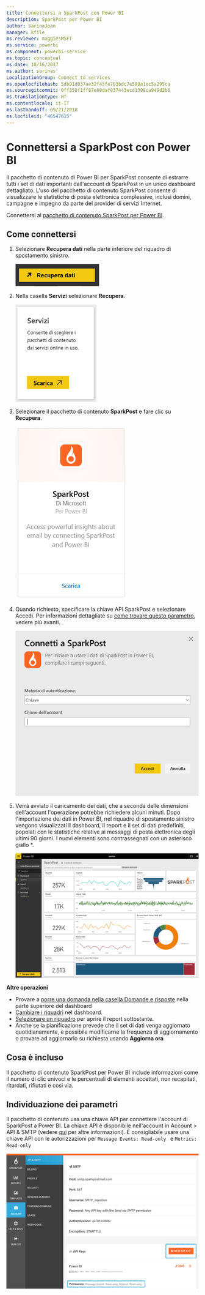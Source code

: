 ```yaml
---
title: Connettersi a SparkPost con Power BI
description: SparkPost per Power BI
author: SarinaJoan
manager: kfile
ms.reviewer: maggiesMSFT
ms.service: powerbi
ms.component: powerbi-service
ms.topic: conceptual
ms.date: 10/16/2017
ms.author: sarinas
LocalizationGroup: Connect to services
ms.openlocfilehash: 5db91d037ae32f43fe703bdc7e589a1ec5a295ca
ms.sourcegitcommit: 0ff358f1ff87e88daf837443ecd1398ca949d2b6
ms.translationtype: HT
ms.contentlocale: it-IT
ms.lasthandoff: 09/21/2018
ms.locfileid: "46547615"
---
```

# <a name="connect-to-sparkpost-with-power-bi"></a>Connettersi a SparkPost con Power BI
Il pacchetto di contenuto di Power BI per SparkPost consente di estrarre tutti i set di dati importanti dall'account di SparkPost in un unico dashboard dettagliato. L'uso del pacchetto di contenuto SparkPost consente di visualizzare le statistiche di posta elettronica complessive, inclusi domini, campagne e impegno da parte del provider di servizi Internet.

Connettersi al [pacchetto di contenuto SparkPost per Power BI](https://app.powerbi.com/getdata/services/spark-post).

## <a name="how-to-connect"></a>Come connettersi
1. Selezionare **Recupera dati** nella parte inferiore del riquadro di spostamento sinistro.
   
   ![](media/service-connect-to-sparkpost/getdata.png)
2. Nella casella **Servizi** selezionare **Recupera**.
   
   ![](media/service-connect-to-sparkpost/services.png)
3. Selezionare il pacchetto di contenuto **SparkPost** e fare clic su **Recupera**. 
   
   ![](media/service-connect-to-sparkpost/sparkpost.png)
4. Quando richiesto, specificare la chiave API SparkPost e selezionare Accedi. Per informazioni dettagliate su [come trovare questo parametro](#FindingParams), vedere più avanti.
   
   ![](media/service-connect-to-sparkpost/creds.png)
5. Verrà avviato il caricamento dei dati, che a seconda delle dimensioni dell'account l'operazione potrebbe richiedere alcuni minuti. Dopo l'importazione dei dati in Power BI, nel riquadro di spostamento sinistro vengono visualizzati il dashboard, il report e il set di dati predefiniti, popolati con le statistiche relative ai messaggi di posta elettronica degli ultimi 90 giorni. I nuovi elementi sono contrassegnati con un asterisco giallo \*.
   
   ![](media/service-connect-to-sparkpost/dashboard.png)

**Altre operazioni**

* Provare a [porre una domanda nella casella Domande e risposte](consumer/end-user-q-and-a.md) nella parte superiore del dashboard
* [Cambiare i riquadri](service-dashboard-edit-tile.md) nel dashboard.
* [Selezionare un riquadro](consumer/end-user-tiles.md) per aprire il report sottostante.
* Anche se la pianificazione prevede che il set di dati venga aggiornato quotidianamente, è possibile modificarne la frequenza di aggiornamento o provare ad aggiornarlo su richiesta usando **Aggiorna ora**

## <a name="whats-included"></a>Cosa è incluso
Il pacchetto di contenuto SparkPost per Power BI include informazioni come il numero di clic univoci e le percentuali di elementi accettati, non recapitati, ritardati, rifiutati e così via.

<a name="FindingParams"></a>

## <a name="finding-parameters"></a>Individuazione dei parametri
Il pacchetto di contenuto usa una chiave API per connettere l'account di SparkPost a Power BI. La chiave API è disponibile nell'account in Account \> API & SMTP (vedere [qui](https://support.sparkpost.com/customer/portal/articles/1933377-create-api-keys) per altre informazioni). È consigliabile usare una chiave API con le autorizzazioni per `Message Events: Read-only ` e `Metrics: Read-only`

![](media/service-connect-to-sparkpost/sparkpost1.png)

